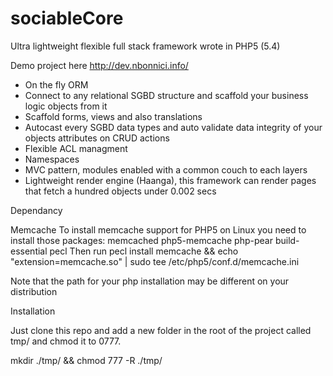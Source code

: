 sociableCore
============

Ultra lightweight flexible full stack framework wrote in PHP5 (5.4)

Demo project here http://dev.nbonnici.info/

- On the fly ORM
- Connect to any relational SGBD structure and scaffold your business logic objects from it 
- Scaffold forms, views and also translations
- Autocast every SGBD data types and auto validate data integrity of your objects attributes on CRUD actions
- Flexible ACL managment
- Namespaces
- MVC pattern, modules enabled with a common couch to each layers
- Lightweight render engine (Haanga), this framework can render pages that fetch a hundred objects under 0.002 secs 

Dependancy

Memcache
To install memcache support for PHP5 on Linux you need to install those packages: memcached php5-memcache php-pear build-essential pecl
Then run 
pecl install memcache && echo "extension=memcache.so" | sudo tee /etc/php5/conf.d/memcache.ini

Note that the path for your php installation may be different on your distribution


Installation

Just clone this repo and add a new folder in the root of the project called tmp/ and chmod it to 0777.

mkdir ./tmp/ && chmod 777 -R ./tmp/
